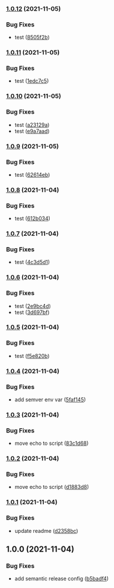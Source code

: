### [1.0.12](https://github.com/samtjoorg/github-actions-test/compare/v1.0.11...v1.0.12) (2021-11-05)


### Bug Fixes

* test ([8505f2b](https://github.com/samtjoorg/github-actions-test/commit/8505f2bfb10a20a7d8a98478afff1bffffe12800))

### [1.0.11](https://github.com/samtjoorg/github-actions-test/compare/v1.0.10...v1.0.11) (2021-11-05)


### Bug Fixes

* test ([1edc7c5](https://github.com/samtjoorg/github-actions-test/commit/1edc7c555c93780f0663aee99367349ed90ee4b7))

### [1.0.10](https://github.com/samtjoorg/github-actions-test/compare/v1.0.9...v1.0.10) (2021-11-05)


### Bug Fixes

* test ([a23129a](https://github.com/samtjoorg/github-actions-test/commit/a23129a859fed39b1fe8274402c19d0ba18c6516))
* test ([e9a7aad](https://github.com/samtjoorg/github-actions-test/commit/e9a7aad6a374162b3516f8dedd2612d24e1c21f8))

### [1.0.9](https://github.com/samtjoorg/github-actions-test/compare/v1.0.8...v1.0.9) (2021-11-05)


### Bug Fixes

* test ([62614eb](https://github.com/samtjoorg/github-actions-test/commit/62614ebf0fcef858edfcd4cc5ee65327e49902e5))

### [1.0.8](https://github.com/samtjoorg/github-actions-test/compare/v1.0.7...v1.0.8) (2021-11-04)


### Bug Fixes

* test ([612b034](https://github.com/samtjoorg/github-actions-test/commit/612b0348f91d7456528bb12240f6e7a638a4a508))

### [1.0.7](https://github.com/samtjoorg/github-actions-test/compare/v1.0.6...v1.0.7) (2021-11-04)


### Bug Fixes

* test ([4c3d5d1](https://github.com/samtjoorg/github-actions-test/commit/4c3d5d16879ab25fff5f15d94afdc53e5667086b))

### [1.0.6](https://github.com/samtjoorg/github-actions-test/compare/v1.0.5...v1.0.6) (2021-11-04)


### Bug Fixes

* test ([2e9bc4d](https://github.com/samtjoorg/github-actions-test/commit/2e9bc4df5c5d1a3fb775f0aef017e63990442475))
* test ([3d697bf](https://github.com/samtjoorg/github-actions-test/commit/3d697bff3ac81c03899aceb3024f7cab8ccdac4f))

### [1.0.5](https://github.com/samtjoorg/github-actions-test/compare/v1.0.4...v1.0.5) (2021-11-04)


### Bug Fixes

* test ([f5e820b](https://github.com/samtjoorg/github-actions-test/commit/f5e820b46a86e391fab955196958623b6577da4f))

### [1.0.4](https://github.com/samtjoorg/github-actions-test/compare/v1.0.3...v1.0.4) (2021-11-04)


### Bug Fixes

* add semver env var ([5faf145](https://github.com/samtjoorg/github-actions-test/commit/5faf145190b228ed090ce1507d3ee3a1d2d06c54))

### [1.0.3](https://github.com/samtjoorg/github-actions-test/compare/v1.0.2...v1.0.3) (2021-11-04)


### Bug Fixes

* move echo to script ([83c1d68](https://github.com/samtjoorg/github-actions-test/commit/83c1d683eb520208b85c989865dd8f5087df9ede))

### [1.0.2](https://github.com/samtjoorg/github-actions-test/compare/v1.0.1...v1.0.2) (2021-11-04)


### Bug Fixes

* move echo to script ([d1883d8](https://github.com/samtjoorg/github-actions-test/commit/d1883d84fe812bfaa5a1137ef3f32ea4f7e1c757))

### [1.0.1](https://github.com/samtjoorg/github-actions-test/compare/v1.0.0...v1.0.1) (2021-11-04)


### Bug Fixes

* update readme ([d2358bc](https://github.com/samtjoorg/github-actions-test/commit/d2358bce32703670aec59721d66bb0256f2e6023))

## 1.0.0 (2021-11-04)


### Bug Fixes

* add semantic release config ([b5badf4](https://github.com/samtjoorg/github-actions-test/commit/b5badf42bc0ac5231a098429cdf294ef2a3a646e))
